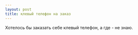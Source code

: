 ```yaml
---
layout: post 
title: клевый телефон на заказ 
--- 
```

Хотелось бы заказать себе клевый телефон, а где - не знаю.